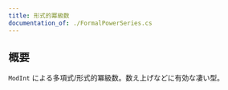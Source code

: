```yaml
---
title: 形式的冪級数
documentation_of: ./FormalPowerSeries.cs
---
```


## 概要

`ModInt` による多項式/形式的冪級数。数え上げなどに有効な凄い型。
